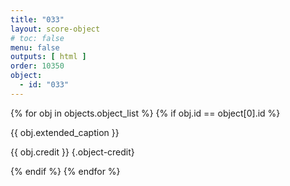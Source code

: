 ```yaml
---
title: "033"
layout: score-object
# toc: false
menu: false
outputs: [ html ]
order: 10350
object:
  - id: "033"
---
```


{% for obj in objects.object_list %}
{% if obj.id == object[0].id %}

{{ obj.extended_caption }}

{{ obj.credit }} {.object-credit}

{% endif %}
{% endfor %}
